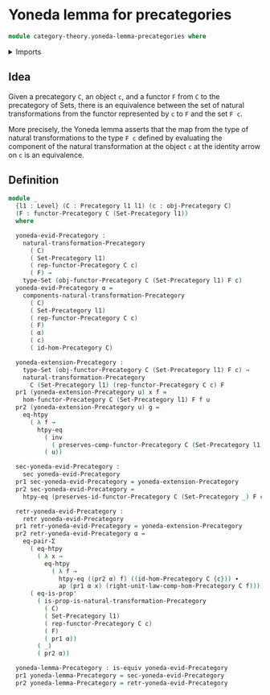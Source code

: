 # Yoneda lemma for precategories

```agda
module category-theory.yoneda-lemma-precategories where
```

<details><summary>Imports</summary>

```agda
open import category-theory.functors-precategories
open import category-theory.natural-transformations-precategories
open import category-theory.precategories
open import category-theory.representable-functors-precategories

open import foundation.dependent-pair-types
open import foundation.equality-dependent-pair-types
open import foundation.equivalences
open import foundation.function-extensionality
open import foundation.identity-types
open import foundation.propositions
open import foundation.retractions
open import foundation.sections
open import foundation.sets
open import foundation.universe-levels
```

</details>

## Idea

Given a precategory `C`, an object `c`, and a functor `F` from `C` to the
precategory of Sets, there is an equivalence between the set of natural
transformations from the functor represented by `c` to `F` and the set `F c`.

More precisely, the Yoneda lemma asserts that the map from the type of natural
transformations to the type `F c` defined by evaluating the component of the
natural transformation at the object `c` at the identity arrow on `c` is an
equivalence.

## Definition

```agda
module _
  {l1 : Level} (C : Precategory l1 l1) (c : obj-Precategory C)
  (F : functor-Precategory C (Set-Precategory l1))
  where

  yoneda-evid-Precategory :
    natural-transformation-Precategory
      ( C)
      ( Set-Precategory l1)
      ( rep-functor-Precategory C c)
      ( F) →
    type-Set (obj-functor-Precategory C (Set-Precategory l1) F c)
  yoneda-evid-Precategory α =
    components-natural-transformation-Precategory
      ( C)
      ( Set-Precategory l1)
      ( rep-functor-Precategory C c)
      ( F)
      ( α)
      ( c)
      ( id-hom-Precategory C)

  yoneda-extension-Precategory :
    type-Set (obj-functor-Precategory C (Set-Precategory l1) F c) →
    natural-transformation-Precategory
      C (Set-Precategory l1) (rep-functor-Precategory C c) F
  pr1 (yoneda-extension-Precategory u) x f =
    hom-functor-Precategory C (Set-Precategory l1) F f u
  pr2 (yoneda-extension-Precategory u) g =
    eq-htpy
      ( λ f →
        htpy-eq
          ( inv
            ( preserves-comp-functor-Precategory C (Set-Precategory l1) F g f))
          ( u))

  sec-yoneda-evid-Precategory :
    sec yoneda-evid-Precategory
  pr1 sec-yoneda-evid-Precategory = yoneda-extension-Precategory
  pr2 sec-yoneda-evid-Precategory =
    htpy-eq (preserves-id-functor-Precategory C (Set-Precategory _) F c)

  retr-yoneda-evid-Precategory :
    retr yoneda-evid-Precategory
  pr1 retr-yoneda-evid-Precategory = yoneda-extension-Precategory
  pr2 retr-yoneda-evid-Precategory α =
    eq-pair-Σ
      ( eq-htpy
        ( λ x →
          eq-htpy
            ( λ f →
              htpy-eq ((pr2 α) f) ((id-hom-Precategory C {c})) ∙
              ap (pr1 α x) (right-unit-law-comp-hom-Precategory C f))))
      ( eq-is-prop'
        ( is-prop-is-natural-transformation-Precategory
          ( C)
          ( Set-Precategory l1)
          ( rep-functor-Precategory C c)
          ( F)
          ( pr1 α))
        ( _)
        ( pr2 α))

  yoneda-lemma-Precategory : is-equiv yoneda-evid-Precategory
  pr1 yoneda-lemma-Precategory = sec-yoneda-evid-Precategory
  pr2 yoneda-lemma-Precategory = retr-yoneda-evid-Precategory
```
